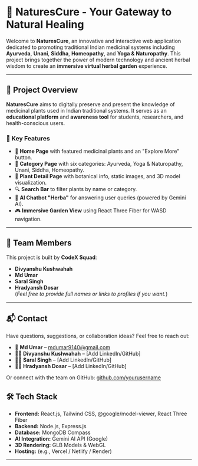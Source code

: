# 🌿 NaturesCure - Your Gateway to Natural Healing

Welcome to **NaturesCure**, an innovative and interactive web application dedicated to promoting traditional Indian medicinal systems including **Ayurveda**, **Unani**, **Siddha**, **Homeopathy**, and **Yoga & Naturopathy**. This project brings together the power of modern technology and ancient herbal wisdom to create an **immersive virtual herbal garden** experience.

---

## 🌱 Project Overview

**NaturesCure** aims to digitally preserve and present the knowledge of medicinal plants used in Indian traditional systems. It serves as an **educational platform** and **awareness tool** for students, researchers, and health-conscious users.

### 🔑 Key Features
- 🏡 **Home Page** with featured medicinal plants and an "Explore More" button.
- 🌿 **Category Page** with six categories: Ayurveda, Yoga & Naturopathy, Unani, Siddha, Homeopathy.
- 🧪 **Plant Detail Page** with botanical info, static images, and 3D model visualization.
- 🔍 **Search Bar** to filter plants by name or category.
- 🧠 **AI Chatbot "Herba"** for answering user queries (powered by Gemini AI).
- 🎮 **Immersive Garden View** using React Three Fiber for WASD navigation.

---

## 👥 Team Members

This project is built by **CodeX Squad**:

- **Divyanshu Kushwahah**  
- **Md Umar**  
- **Saral Singh**  
- **Hradyansh Dosar**  
(*Feel free to provide full names or links to profiles if you want.*)

---
## 📬 Contact

Have questions, suggestions, or collaboration ideas? Feel free to reach out:

- 📧 **Md Umar** – [mdumar9140@gmail.com](mailto:mdumar9140@gmail.com)  
- 🧑‍💻 **Divyanshu Kushwahah** – [Add LinkedIn/GitHub]  
- 👨‍💻 **Saral Singh** – [Add LinkedIn/GitHub]  
- 👨‍💻 **Hradyansh Dosar** – [Add LinkedIn/GitHub]

Or connect with the team on GitHub: [github.com/yourusername](https://github.com/yourusername)


## 🛠️ Tech Stack

- **Frontend:** React.js, Tailwind CSS, @google/model-viewer, React Three Fiber  
- **Backend:** Node.js, Express.js  
- **Database:** MongoDB Compass  
- **AI Integration:** Gemini AI API (Google)  
- **3D Rendering:** GLB Models & WebGL  
- **Hosting:** (e.g., Vercel / Netlify / Render)

---

